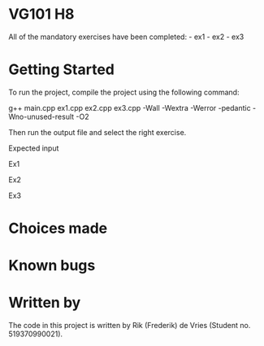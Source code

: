 # VG101 H8

All of the mandatory exercises have been completed:
	- ex1
	- ex2
	- ex3

# Getting Started

To run the project, compile the project using the following command:

g++ main.cpp ex1.cpp ex2.cpp ex3.cpp -Wall -Wextra -Werror -pedantic -Wno-unused-result -O2

Then run the output file and select the right exercise.

Expected input

Ex1
	
Ex2
	
Ex3

# Choices made

# Known bugs

# Written by

The code in this project is written by Rik (Frederik) de Vries (Student no. 519370990021).
